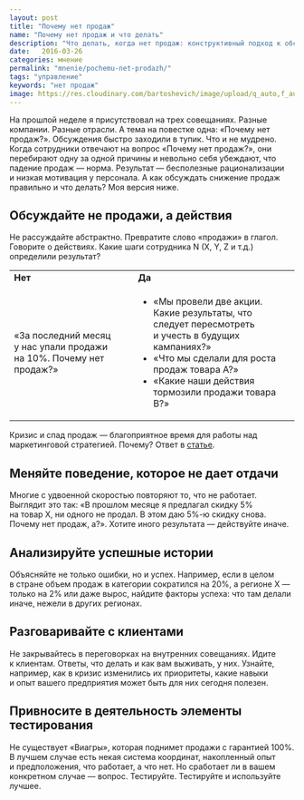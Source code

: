 ```yaml
---
layout: post
title: "Почему нет продаж"
name: "Почему нет продаж и что делать"
description: "Что делать, когда нет продаж: конструктивный подход к обсуждению падения продаж"
date:   2016-03-26 
categories: мнение
permalink: "mnenie/pochemu-net-prodazh/"
tags: "управление"
keywords: "нет продаж"
image: https://res.cloudinary.com/bartoshevich/image/upload/q_auto,f_auto/v1546021417/tizers/tizer-18.jpg
---
```




<p>На&nbsp;прошлой неделе я&nbsp;присутствовал на&nbsp;трех совещаниях. Разные компании. Разные отрасли. А&nbsp;тема на&nbsp;повестке одна: «Почему нет продаж?». Обсуждения быстро заходили в&nbsp;тупик. Что и&nbsp;не&nbsp;мудрено. Когда сотрудники отвечают на&nbsp;вопрос «Почему нет продаж?», они перебирают одну за&nbsp;одной причины и&nbsp;невольно себя убеждают, что падение продаж&nbsp;— норма. Результат&nbsp;— бесполезные рационализации и&nbsp;низкая мотивация у&nbsp;персонала. А&nbsp;как обсуждать снижение продаж правильно и&nbsp;что делать? Моя версия ниже. </p>




<h2>Обсуждайте не&nbsp;продажи, а&nbsp;действия </h2>
<div class="with-side">
<p>Не&nbsp;рассуждайте абстрактно. Превратите слово «продажи» в&nbsp;глагол. Говорите о&nbsp;действиях. Какие шаги сотрудника N (X, Y, Z&nbsp;и&nbsp;т.д.) определили результат? </p>


<table >
<tbody>
<tr  class="Gainsboro">
<td  ><strong>Нет</strong></td>
<td  ><strong>Да</strong></td>
</tr>
<tr>
<td  >«За&nbsp;последний месяц у&nbsp;нас упали продажи на&nbsp;10%. Почему нет продаж?»</td>
<td  ><ul> 
	<li>«Мы&nbsp;провели две акции. Какие результаты, что следует пересмотреть и&nbsp;учесть в&nbsp;будущих кампаниях?»</li>
	<li>«Что мы&nbsp;сделали для роста продаж товара А?»</li>
	<li>«Какие наши действия тормозили продажи товара B?»</li>
	</ul></td>
</tr>
</tbody>
</table>

<div class="side">
Кризис и&nbsp;спад продаж&nbsp;— благоприятное время для работы над маркетинговой стратегией. Почему? Ответ в&nbsp;<a href="/mnenie/vremya-dlya-strategii/">статье</a>.</div>
</div>



<h2>Меняйте поведение, которое не&nbsp;дает отдачи</h2>
<p>Многие с&nbsp;удвоенной скоростью повторяют&nbsp;то, что не&nbsp;работает. Выглядит это так: «В&nbsp;прошлом месяце я&nbsp;предлагал скидку&nbsp;5% на&nbsp;товар&nbsp;Х, ни&nbsp;одного не&nbsp;продал. В&nbsp;этом даю 5%-ю скидку снова. Почему нет продаж, а?». Хотите иного результата&nbsp;— действуйте иначе. </p>
<h2>Анализируйте успешные истории</h2>
<p>Объясняйте не&nbsp;только ошибки, но&nbsp;и&nbsp;успех. Например, если в&nbsp;целом в&nbsp;стране объем продаж в&nbsp;категории сократился на&nbsp;20%, а&nbsp;регионе Х&nbsp;— только на&nbsp;2% или даже вырос, найдите факторы успеха: что там делали иначе, нежели в&nbsp;других регионах.</p>
<h2>Разговаривайте с&nbsp;клиентами </h2>
<p>Не&nbsp;закрывайтесь в&nbsp;переговорках на&nbsp;внутренних совещаниях. Идите к&nbsp;клиентам. Ответы, что делать и&nbsp;как вам выживать, у&nbsp;них. Узнайте, например, как в&nbsp;кризис изменились их&nbsp;приоритеты, какие навыки и&nbsp;опыт вашего предприятия может быть для них сегодня полезен. </p>
<h2>Привносите в&nbsp;деятельность элементы тестирования</h2>
<p>Не&nbsp;существует «Виагры», которая поднимет продажи с&nbsp;гарантией 100%. В&nbsp;лучшем случае есть некая система координат, накопленный опыт и&nbsp;предположения, что работает, а&nbsp;что нет. Но&nbsp;сработает&nbsp;ли в&nbsp;вашем конкретном случае&nbsp;— вопрос. Тестируйте. Тестируйте и&nbsp;используйте лучшее. </p>